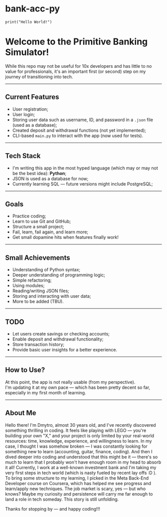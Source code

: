 # bank-acc-py
`print("Hello World!")`

# Welcome to the Primitive Banking Simulator!

While this repo may not be useful for 10x developers and has little to no value for professionals, it's an important first (or second) step on my journey of transitioning into tech.

---

## Current Features

- User registration;  
- User login;
- Storing user data such as username, ID, and password in a `.json` file (used as a database);
- Created deposit and withdrawal functions (not yet implemented);
- CLI-based `main.py` to interact with the app (now used for tests). 

---

## Tech Stack

- I'm writing this app in the most hyped language (which may or may not be the best idea): **Python**; 
- JSON is used as a database for now;
- Currently learning SQL — future versions might include PostgreSQL;

---

## Goals

- Practice coding;
- Learn to use Git and GitHub;  
- Structure a small project;  
- Fail, learn, fail again, and learn more;  
- Get small dopamine hits when features finally work!

---

## Small Achievements

- Understanding of Python syntax;  
- Deeper understanding of programming logic;  
- Simple refactoring;  
- Using modules;  
- Reading/writing JSON files;  
- Storing and interacting with user data;  
- More to be added (TBU).

---

## TODO

- Let users create savings or checking accounts;  
- Enable deposit and withdrawal functionality;  
- Store transaction history;  
- Provide basic user insights for a better experience.  

---

## How to Use?

At this point, the app is not really usable (from my perspective).  
I'm updating it at my own pace — which has been pretty decent so far, especially in my first month of learning. 

---

## About Me

  Hello there! I'm Dmytro, almost 30 years old, and I've recently discovered something thrilling in coding. It feels like playing with LEGO — you're building your own "X," and your project is only limited by your real-world resources: time, knowledge, experience, and willingness to learn.
  In my case, I thought I was somehow broken — I was constantly looking for something new to learn (accounting, guitar, finance, coding). And then I dived deeper into coding and understood that this might be it — there's so much to learn that I probably won't have enough room in my head to absorb it all!
  Currently, I work at a well-known investment bank and I'm taking my very first steps in tech world (which is nasty fueled by recent lay offs :D ). To bring some structure to my learning, I picked in the Meta Back-End Developer course on Coursera, which has helped me see progress and learn/apply new techniques.
  The job market is scary, yes — but who knows? Maybe my curiosity and persistence will carry me far enough to land a role in tech someday. This story is still unfolding.

Thanks for stopping by — and happy coding!!!
